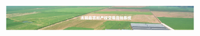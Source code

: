 ![title](https://raw.githubusercontent.com/javazengzheng/img/master/img/2020/01/21/1-1579579039023.jpg)